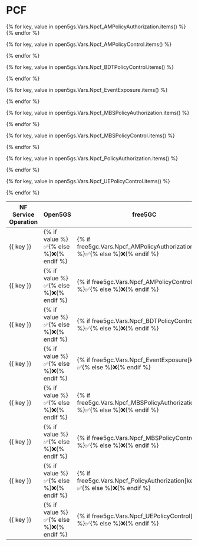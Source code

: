 # PCF

<table>
  <thead>
    <tr>
      <th>NF Service Operation</th>
      <th>Open5GS</th>
      <th>free5GC</th>
      <th>OAI CN5G</th>
    </tr>
  </thead>
  <tbody>
{% for key, value in open5gs.Vars.Npcf_AMPolicyAuthorization.items() %}
    <tr>
<td> {{ key }} </td> 
<td>{% if value %}✅{% else %}❌{% endif %} </td> 
<td>{% if free5gc.Vars.Npcf_AMPolicyAuthorization[key] %}✅{% else %}❌{% endif %} </td> 
<td>{% if oai.Vars.Npcf_AMPolicyAuthorization[key] %}✅{% else %}❌{% endif %} </td>
    </tr>
{% endfor %}

{% for key, value in open5gs.Vars.Npcf_AMPolicyControl.items() %}
    <tr>
<td> {{ key }} </td> 
<td>{% if value %}✅{% else %}❌{% endif %} </td> 
<td>{% if free5gc.Vars.Npcf_AMPolicyControl[key] %}✅{% else %}❌{% endif %} </td> 
<td>{% if oai.Vars.Npcf_AMPolicyControl[key] %}✅{% else %}❌{% endif %} </td>
    </tr>
{% endfor %}

{% for key, value in open5gs.Vars.Npcf_BDTPolicyControl.items() %}
    <tr>
<td> {{ key }} </td> 
<td>{% if value %}✅{% else %}❌{% endif %} </td> 
<td>{% if free5gc.Vars.Npcf_BDTPolicyControl[key] %}✅{% else %}❌{% endif %} </td> 
<td>{% if oai.Vars.Npcf_BDTPolicyControl[key] %}✅{% else %}❌{% endif %} </td>
    </tr>
{% endfor %}

{% for key, value in open5gs.Vars.Npcf_EventExposure.items() %}
    <tr>
<td> {{ key }} </td> 
<td>{% if value %}✅{% else %}❌{% endif %} </td> 
<td>{% if free5gc.Vars.Npcf_EventExposure[key] %}✅{% else %}❌{% endif %} </td> 
<td>{% if oai.Vars.Npcf_EventExposure[key] %}✅{% else %}❌{% endif %} </td>
    </tr>
{% endfor %}

{% for key, value in open5gs.Vars.Npcf_MBSPolicyAuthorization.items() %}
    <tr>
<td> {{ key }} </td> 
<td>{% if value %}✅{% else %}❌{% endif %} </td> 
<td>{% if free5gc.Vars.Npcf_MBSPolicyAuthorization[key] %}✅{% else %}❌{% endif %} </td> 
<td>{% if oai.Vars.Npcf_MBSPolicyAuthorization[key] %}✅{% else %}❌{% endif %} </td>
    </tr>
{% endfor %}

{% for key, value in open5gs.Vars.Npcf_MBSPolicyControl.items() %}
    <tr>
<td> {{ key }} </td> 
<td>{% if value %}✅{% else %}❌{% endif %} </td> 
<td>{% if free5gc.Vars.Npcf_MBSPolicyControl[key] %}✅{% else %}❌{% endif %} </td> 
<td>{% if oai.Vars.Npcf_MBSPolicyControl[key] %}✅{% else %}❌{% endif %} </td>
    </tr>
{% endfor %}

{% for key, value in open5gs.Vars.Npcf_PolicyAuthorization.items() %}
    <tr>
<td> {{ key }} </td> 
<td>{% if value %}✅{% else %}❌{% endif %} </td> 
<td>{% if free5gc.Vars.Npcf_PolicyAuthorization[key] %}✅{% else %}❌{% endif %} </td> 
<td>{% if oai.Vars.Npcf_PolicyAuthorization[key] %}✅{% else %}❌{% endif %} </td>
    </tr>
{% endfor %}

{% for key, value in open5gs.Vars.Npcf_UEPolicyControl.items() %}
    <tr>
<td> {{ key }} </td> 
<td>{% if value %}✅{% else %}❌{% endif %} </td> 
<td>{% if free5gc.Vars.Npcf_UEPolicyControl[key] %}✅{% else %}❌{% endif %} </td> 
<td>{% if oai.Vars.Npcf_UEPolicyControl[key] %}✅{% else %}❌{% endif %} </td>
    </tr>
{% endfor %}
  </tbody>
<table>

